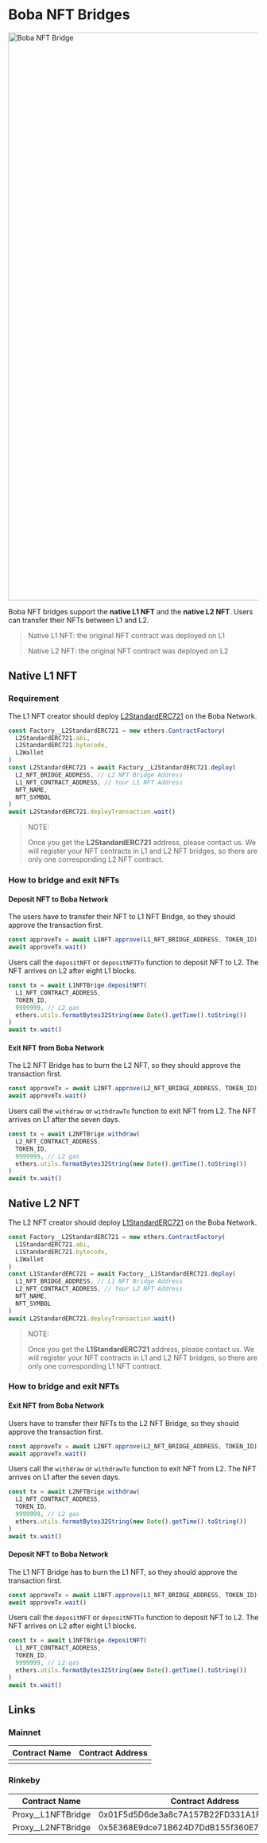 # Boba NFT Bridges

<img width="1142" alt="Boba NFT Bridge" src="https://user-images.githubusercontent.com/46272347/145501469-83466252-e8e4-49dc-bd20-3258199036c5.png">

Boba NFT bridges support the **native L1 NFT** and the **native L2 NFT**. Users can transfer their NFTs between L1 and L2. 

> Native L1 NFT: the original NFT contract was deployed on L1
>
> Native L2 NFT: the original NFT contract was deployed on L2

## Native L1 NFT

### Requirement

The L1 NFT creator should deploy [L2StandardERC721](https://github.com/omgnetwork/optimism-v2/tree/develop/packages/boba/contracts/contracts/standards) on the Boba Network.

```js
const Factory__L2StandardERC721 = new ethers.ContractFactory(
  L2StandardERC721.abi,
  L2StandardERC721.bytecode,
  L2Wallet
)
const L2StandardERC721 = await Factory__L2StandardERC721.deploy(
  L2_NFT_BRIDGE_ADDRESS, // L2 NFT Bridge Address
  L1_NFT_CONTRACT_ADDRESS, // Your L1 NFT Address
  NFT_NAME, 
  NFT_SYMBOL
)
await L2StandardERC721.deployTransaction.wait()
```

> NOTE:
>
> Once you get the **L2StandardERC721** address, please contact us. We will register your NFT contracts in L1 and L2 NFT bridges, so there are only one corresponding L2 NFT contract.

### How to bridge and exit NFTs

#### Deposit NFT to Boba Network

The users have to transfer their NFT to L1 NFT Bridge, so they should approve the transaction first.

```js
const approveTx = await L1NFT.approve(L1_NFT_BRIDGE_ADDRESS, TOKEN_ID)
await approveTx.wait()
```

Users call the `depositNFT` or `depositNFTTo` function to deposit NFT to L2. The NFT arrives on L2 after eight L1 blocks.

```js
const tx = await L1NFTBrige.depositNFT(
  L1_NFT_CONTRACT_ADDRESS,
  TOKEN_ID,
  9999999, // L2 gas
  ethers.utils.formatBytes32String(new Date().getTime().toString())
)
await tx.wait()
```

#### Exit NFT from Boba Network

The L2 NFT Bridge has to burn the L2 NFT, so they should approve the transaction first.

```js
const approveTx = await L2NFT.approve(L2_NFT_BRIDGE_ADDRESS, TOKEN_ID)
await approveTx.wait()
```

Users call the `withdraw` or `withdrawTo` function to exit NFT from L2. The NFT arrives on L1 after the seven days.

```js
const tx = await L2NFTBrige.withdraw(
  L2_NFT_CONTRACT_ADDRESS,
  TOKEN_ID,
  9999999, // L2 gas
  ethers.utils.formatBytes32String(new Date().getTime().toString())
)
await tx.wait()
```

## Native L2 NFT

The L2 NFT creator should deploy [L1StandardERC721](https://github.com/omgnetwork/optimism-v2/tree/develop/packages/boba/contracts/contracts/standards) on the Boba Network.

```js
const Factory__L2StandardERC721 = new ethers.ContractFactory(
  L1StandardERC721.abi,
  L1StandardERC721.bytecode,
  L1Wallet
)
const L1StandardERC721 = await Factory__L1StandardERC721.deploy(
  L1_NFT_BRIDGE_ADDRESS, // L1 NFT Bridge Address
  L2_NFT_CONTRACT_ADDRESS, // Your L2 NFT Address
  NFT_NAME, 
  NFT_SYMBOL
)
await L2StandardERC721.deployTransaction.wait()
```

> NOTE:
>
> Once you get the **L1StandardERC721** address, please contact us. We will register your NFT contracts in L1 and L2 NFT bridges, so there are only one corresponding L1 NFT contract.

### How to bridge and exit NFTs

#### Exit NFT from Boba Network

Users have to transfer their NFTs to the L2 NFT Bridge, so they should approve the transaction first.

```js
const approveTx = await L2NFT.approve(L2_NFT_BRIDGE_ADDRESS, TOKEN_ID)
await approveTx.wait()
```

Users call the `withdraw` or `withdrawTo` function to exit NFT from L2. The NFT arrives on L1 after the seven days.

```js
const tx = await L2NFTBrige.withdraw(
  L2_NFT_CONTRACT_ADDRESS,
  TOKEN_ID,
  9999999, // L2 gas
  ethers.utils.formatBytes32String(new Date().getTime().toString())
)
await tx.wait()
```

#### Deposit NFT to Boba Network

The L1 NFT Bridge has to burn the L1 NFT, so they should approve the transaction first.

```js
const approveTx = await L1NFT.approve(L1_NFT_BRIDGE_ADDRESS, TOKEN_ID)
await approveTx.wait()
```

Users call the `depositNFT` or `depositNFTTo` function to deposit NFT to L2. The NFT arrives on L2 after eight L1 blocks.

```js
const tx = await L1NFTBrige.depositNFT(
  L1_NFT_CONTRACT_ADDRESS,
  TOKEN_ID,
  9999999, // L2 gas
  ethers.utils.formatBytes32String(new Date().getTime().toString())
)
await tx.wait()
```

## Links

### Mainnet

| Contract Name | Contract Address |
| ------------- | ---------------- |
|               |                  |

### Rinkeby

| Contract Name      | Contract Address                           |
| ------------------ | ------------------------------------------ |
| Proxy__L1NFTBridge | 0x01F5d5D6de3a8c7A157B22FD331A1F177b7bE043 |
| Proxy__L2NFTBridge | 0x5E368E9dce71B624D7DdB155f360E7A4969eB7aA |

